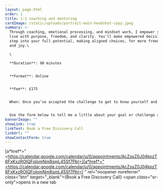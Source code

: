 ```yaml
---
layout: page.html
order: 1
title: 1:1 coaching and mentoring
cardImage: /static/uploads/portrait-main-headshot-copy.jpeg
summary: >-
  Through coaching, emotional processing, and mindset work, I empower you to
  live with purpose, freedom, and clarity. You'll make empowered decisions and
  step into your full potential, making aligned choices, for more freedom, ease
  and joy.\

  \

  **Duration**: 90 minutes


  **Format**: Online


  **Fee**: £175


  When: Once you’ve accepted the challenge to get to know yourself and change your reality from the inside out, get in touch and we’ll find a time slot.


  Use the form below to tell me a little about your goal or challenge and some availability, and I’ll get back to you to arrange a free discovery call.
bannerImage: ""
showLink: true
linkText: Book a Free Discovery Call
linkUrl: ""
showContactForm: true
---
```

[a\*href\*="<https://calendar.google.com/calendar/u/0/appointments/AcZssZ0J04kpzT6FxKxzROIQFolomNm8smL45Sf7PbI=](a*href*="<https://calendar.google.com/calendar/u/0/appointments/AcZssZ0J04kpzT6FxKxzROIQFolomNm8smL45Sf7PbI=) " *rel*="noopener noreferrer" *class*="btn" *target*="_blank">{Book a Free Discovery Call} <span *class*="sr-only">opens in a new tab</span></a>
